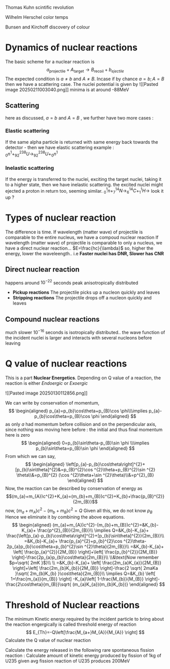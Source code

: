 Thomas Kuhn scintific revolution 

Wilhelm Herschel color temps 

Bunsen and Kirchoff discovery of colour 

# Dynamics of nuclear reactions 

The basic scheme for a nuclear reaction is
$$a_{\text{projectile}}+A_{\text{target}}\to B_{\text{recoil}}+b_{ejectile}$$
The expected condition is $a\neq b$ and $A\neq B$. Incase if by chance $a=b;A=B$ then we have a scattering case. 
The nuclei potential is given by 
![[Pasted image 20250211003040.png]]
 minima is at around -88MeV
## Scattering 
here as discussed,  $a=b$ and $A=B$ , we further have two more cases :
### Elastic scattering 
If the same alpha particle is returned with same energy back towards the detector -  then we have elastic scattering
example : $_{0}n^1+_{92}^{238}U\to_{92}^{238}U+_{0}n^1$
### Inelastic scattering
If the energy is transferred to the nuclei, exciting the target nuclei, taking it to a higher state, then we have inelastic scattering. 
the excited nuclei might ejected a proton in return too, seeming similar. 
$_{0}^1n+_{7}^{14}N\to_{6}^{14}C+_{1}^1H\to$ look it up ?
# Types of nuclear reaction 
The difference is time. If wavelength (matter wave) of projectile is comparable to the entire nucleus, we have a compoud nuclear reaction
If wavelength (matter wave) of projectile is comparable to only a nucleus, we have a direct nuclear reaction... $E=\frac{hc}{\lambda}$ so, higher the energy, lower the waveleength.. i.e **Faster nuclei has DNR, Slower has CNR**
## Direct nuclear reaction 
happens around $10^{-22}$ seconds peak anisotropically distributed
-  **Pickup reactions** The projectile picks up a nucleon quickly and leaves
- **Stripping reactions** The projectile drops off a nucleon quickly and leaves
## Compound nuclear reactions 
much slower $10^{-16}$ seconds  is isotropically distributed.. the wave function of the incident nuclei is larger and interacts with several nucleons before leaving

# Q value of nuclear reactions

This is a part **Nuclear Energetics**. Depending on Q value of a reaction, the reaction is either *Endoergic* or *Exoergic*

![[Pasted image 20250130112856.png]]

We can write by conservation of momentum, 
$$
\begin{aligned}
p_{a}=p_{b}\cos\theta+p_{B}\cos \phi\\\implies p_{a}-p_{b}\cos\theta=p_{B}\cos \phi
\end{aligned}
$$
as only $a$ had momentum before collision 
and on the perpendicular axis, since nothing was moving here before : the initial and thus final momentum here is zero 
$$
\begin{aligned}
0=p_{b}\sin\theta-p_{B}\sin \phi \\\implies p_{b}\sin\theta=p_{B}\sin \phi 
\end{aligned}
$$
From which we can say, 
$$
\begin{aligned}
 \left[p_{a}-p_{b}\cos\theta\right]^{2}+[p_{b}\sin\theta]^{2}&=p_{B}^{2}\cos ^{2}\theta+p_{B}^{2}\sin ^{2} \theta\\&=p_{B}^{2} (\cos ^{2}\theta+\sin ^{2}\theta)\\&=p^{2}_{B}
\end{aligned}
$$
Now, the reaction can be described by conservation of energy as 
$$(m_{a}+m_{A})c^{2}+K_{a}=(m_{b}+m_{B})c^{2}+K_{b}+\frac{p_{B}^{2}}{2m_{B}}$$
now, $(m_{a}+m_{A})c^{2}-(m_{b}+m_{B})c^{2}=Q$
Given all this, we do not know $p_{B}$ Hence we eliminate it by combining the above equations. 
$$
\begin{aligned}
(m_{a}+m_{A})c^{2}-(m_{b}+m_{B})c^{2}=&K_{b}-K_{a}+ \frac{p^{2}_{B}}{2m_{B}}\\
\implies Q=&K_{b}-K_{a}+ \frac{\left[p_{a}-p_{b}\cos\theta\right]^{2}+[p_{b}\sin\theta]^{2}}{2m_{B}}\\
=&K_{b}-K_{a}+ \frac{p_{a}^{2}+p_{b}^{2}\cos ^{2}\theta-2p_{a}p_{b}\cos\theta+p_{b}^{2}\sin ^{2}\theta}{2m_{B}}\\
=&K_{b}-K_{a}+ \left[ \frac{p_{a}^{2}}{2M_{B}} \right]+\left[ \frac{p_{b}^{2}}{2M_{B}} \right]-\frac{2p_{a}p_{b}\cos\theta}{2m_{B}}\\
\\&\text{Now remember $p=\sqrt{ 2mK }$}\\ \\
=&K_{b}-K_{a}+ \left[ \frac{2m_{a}K_{a}}{2M_{B}} \right]+\left[ \frac{2m_{b}K_{b}}{2M_{B}} \right]-\frac{2 \sqrt{ 2maKa }\sqrt{ 2m_{b}K_{b} }\cos\theta}{2m_{B}}\\
 \implies Q=&K_{b} \left[ 1+\frac{m_{a}}{m_{B}} \right] -K_{a}\left[ 1-\frac{M_{b}}{M_{B}} \right]-\frac{2\cos\theta}{m_{B}}\sqrt{ (m_{a}K_{a})(m_{b}K_{b})}
\end{aligned}
$$
# Threshold of Nuclear reactions
The minimum Kinetic energy required by the incident particle to bring about the reaction engergically is called threshold energy of reaction $$
E_{Th}=-Q\left[\frac{M_{a+}M_{A}}{M_{A}} \right]
$$
Calculate the Q value of nuclear reaction 

Calculate the energy released in the following rare spontaneous fission reaction : Calculate amount of kinetic energy produced by fission of 1kg of U235 given avg fission reaction of U235 produces 200MeV 